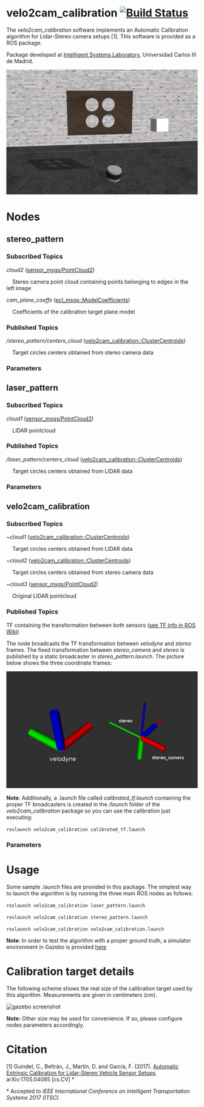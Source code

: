 # velo2cam_calibration [![Build Status](http://build.ros.org/job/Kdev__velo2cam_calibration__ubuntu_xenial_amd64/8/badge/icon)](http://build.ros.org/job/Kdev__velo2cam_calibration__ubuntu_xenial_amd64/8/)

The *velo2cam_calibration* software implements an Automatic Calibration algorithm for Lidar-Stereo camera setups \[1\]. This software is provided as a ROS package.

Package developed at [Intelligent Systems Laboratory](http://www.uc3m.es/islab), Universidad Carlos III de Madrid.

![gazebo screenshot](screenshots/velo2cam_calibration_setup.png)

# Nodes #
## stereo_pattern ##
### Subscribed Topics ###
*cloud2* ([sensor_msgs/PointCloud2](http://docs.ros.org/api/sensor_msgs/html/msg/PointCloud2.html))

&nbsp;&nbsp;&nbsp;&nbsp;Stereo camera point cloud containing points belonging to edges in the left image

*cam_plane_coeffs* ([pcl_msgs::ModelCoefficients](http://docs.ros.org/api/pcl_msgs/html/msg/ModelCoefficients.html))

&nbsp;&nbsp;&nbsp;&nbsp;Coefficients of the calibration target plane model
### Published Topics ###
*/stereo_pattern/centers_cloud* ([velo2cam_calibration::ClusterCentroids](http://docs.ros.org/kinetic/api/velo2cam_calibration/html/msg/ClusterCentroids.html))

&nbsp;&nbsp;&nbsp;&nbsp;Target circles centers obtained from stereo camera data

### Parameters ###
## laser_pattern ##
### Subscribed Topics ###
*cloud1* ([sensor_msgs/PointCloud2](http://docs.ros.org/api/sensor_msgs/html/msg/PointCloud2.html))

&nbsp;&nbsp;&nbsp;&nbsp;LIDAR pointcloud
### Published Topics ###
*/laser_pattern/centers_cloud* ([velo2cam_calibration::ClusterCentroids](http://docs.ros.org/kinetic/api/velo2cam_calibration/html/msg/ClusterCentroids.html))

&nbsp;&nbsp;&nbsp;&nbsp;Target circles centers obtained from LIDAR data
### Parameters ###
## velo2cam_calibration ##
### Subscribed Topics ###
*~cloud1* ([velo2cam_calibration::ClusterCentroids](http://docs.ros.org/kinetic/api/velo2cam_calibration/html/msg/ClusterCentroids.html))

&nbsp;&nbsp;&nbsp;&nbsp;Target circles centers obtained from LIDAR data

*~cloud2* ([velo2cam_calibration::ClusterCentroids](http://docs.ros.org/kinetic/api/velo2cam_calibration/html/msg/ClusterCentroids.html))

&nbsp;&nbsp;&nbsp;&nbsp;Target circles centers obtained from stereo camera data

*~cloud3* ([sensor_msgs/PointCloud2](http://docs.ros.org/api/sensor_msgs/html/msg/PointCloud2.html))

&nbsp;&nbsp;&nbsp;&nbsp;Original LIDAR pointcloud
### Published Topics ###
TF containing the transformation between both sensors ([see TF info in ROS Wiki](http://wiki.ros.org/tf))

The node broadcasts the TF transformation between *velodyne* and *stereo* frames.
The fixed transformation between *stereo_camera* and *stereo* is published by a static broadcaster in *stereo_pattern.launch*.
The picture below shows the three coordinate frames:

![gazebo screenshot](screenshots/coordinates_frames.png)

**Note**: Additionally, a .launch file called *calibrated_tf.launch* containing the proper TF broadcasters is created in the */launch* folder of the *velo2cam_calibration* package so
you can use the calibration just executing:

```roslaunch velo2cam_calibration calibrated_tf.launch```

### Parameters ###

# Usage #
Some sample .launch files are provided in this package. The simplest way to launch the algorithm is by running the three main ROS nodes as follows:

```roslaunch velo2cam_calibration laser_pattern.launch```

```roslaunch velo2cam_calibration stereo_pattern.launch```

```roslaunch velo2cam_calibration velo2cam_calibration.launch```

**Note**: In order to test the algorithm with a proper ground truth, a simulator environment in Gazebo is provided [here](https://github.com/beltransen/velo2cam_gazebo)


# Calibration target details #
The following scheme shows the real size of the calibration target used by this algorithm. Measurements are given in centimeters (cm).

![gazebo screenshot](screenshots/calibration_target_scheme.png)

**Note:** Other size may be used for convenience. If so, please configure nodes parameters accordingly.

# Citation #
\[1\] Guindel, C., Beltrán, J., Martín, D. and García, F. (2017). [Automatic Extrinsic Calibration for Lidar-Stereo Vehicle Sensor Setups](https://arxiv.org/abs/1705.04085). arXiv:1705.04085 \[cs.CV\] \*

\* Accepted to  *IEEE International Conference on Intelligent Transportation Systems 2017 (ITSC)*.
